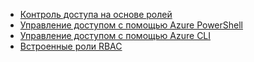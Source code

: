 * [Контроль доступа на основе ролей](../articles/active-directory/role-based-access-control-configure.md)
* [Управление доступом с помощью Azure PowerShell](../articles/active-directory/role-based-access-control-manage-access-powershell.md)
* [Управление доступом с помощью Azure CLI](../articles/active-directory/role-based-access-control-manage-access-azure-cli.md)
* [Встроенные роли RBAC](../articles/active-directory/role-based-access-built-in-roles.md)



<!--HONumber=Nov16_HO3-->


